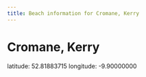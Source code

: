 ```yaml
---
title: Beach information for Cromane, Kerry
---
```

# Cromane, Kerry 

<div class="location-info">latitude: 52.81883715 longitude: -9.90000000</div>
<div></div>